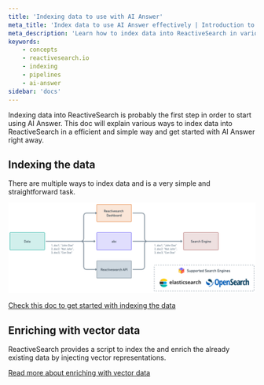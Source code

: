 ```yaml
---
title: 'Indexing data to use with AI Answer'
meta_title: 'Index data to use AI Answer effectively | Introduction to ReactiveSearch'
meta_description: 'Learn how to index data into ReactiveSearch in various ways and use it with AI Answer'
keywords:
    - concepts
    - reactivesearch.io
    - indexing
    - pipelines
    - ai-answer
sidebar: 'docs'
---
```


Indexing data into ReactiveSearch is probably the first step in order to start using AI Answer. This doc will explain various ways to index data into ReactiveSearch in a efficient and simple way and get started with AI Answer right away.

## Indexing the data

There are multiple ways to index data and is a very simple and straightforward task.

![Indexing Without Vector Data](../../../../content/images/concepts/normal_indexing.png "Indexing Without Vector Data Vizualized")

[Check this doc to get started with indexing the data](https://docs.reactivesearch.io/docs/data/import/)

## Enriching with vector data

ReactiveSearch provides a script to index the and enrich the already existing data by injecting vector representations.

[Read more about enriching with vector data](../knn/#enriching-with-vector-data)
